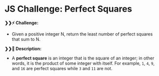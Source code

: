 # JS Challenge: Perfect Squares

<strong>❯❯:zap: Challenge:</strong>
- Given a positive integer N, return the least number of perfect squares that sum to N.

<strong>❯❯:compass: Description:</strong>
- A **perfect square** is an integer that is the square of an integer; in other words, it is the product of some integer with itself. For example, `1`, `4`, `9`, and `16` are perfect squares while `3` and `11` are not.
